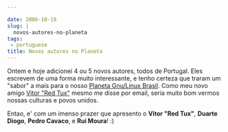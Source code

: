 ```yaml
---

date: 2006-10-19
slug: |
  novos-autores-no-planeta
tags:
 - portuguese
title: Novos autores no Planeta
---
```


Ontem e hoje adicionei 4 ou 5 novos autores, todos de Portugal. Eles
escrevem de uma forma muito interessante, e tenho certeza que traram um
"sabor" a mais para o nosso [Planeta Gnu/Linux
Brasil](http://planeta.gnulinuxbrasil.org). Como meu novo amigo [Vitor
"Red Tux"](http://tuxvermelho.blogspot.com/) mesmo me disse por email,
seria muito bom vermos nossas culturas e povos unidos.

Entao, e' com um imenso prazer que apresento o **Vitor "Red Tux"**,
**Duarte Diogo**, **Pedro Cavaco**, e **Rui Moura**! :)
